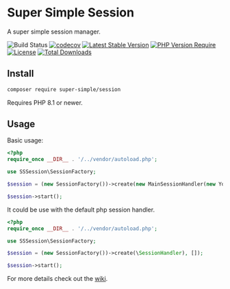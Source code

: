 # Super Simple Session
A super simple session manager.

![Build Status](https://github.com/alextodorov/super-simple-session/actions/workflows/build.yml/badge.svg?branch=main) [![codecov](https://codecov.io/gh/alextodorov/super-simple-session/branch/main/graph/badge.svg?token=4RUNRVHM2L)](https://codecov.io/gh/alextodorov/super-simple-session) [![Latest Stable Version](http://poser.pugx.org/super-simple/session/v)](https://packagist.org/packages/super-simple/session) [![PHP Version Require](http://poser.pugx.org/super-simple/session/require/php)](https://packagist.org/packages/super-simple/session) [![License](http://poser.pugx.org/super-simple/session/license)](https://packagist.org/packages/super-simple/session) [![Total Downloads](http://poser.pugx.org/super-simple/session/downloads)](https://packagist.org/packages/super-simple/session)

Install
-------

```sh
composer require super-simple/session
```

Requires PHP 8.1 or newer.

Usage
-----

Basic usage:

```php
<?php
require_once __DIR__ . '/../vendor/autoload.php';

use SSSession\SessionFactory;

$session = (new SessionFactory())->create(new MainSessionHandler(new YourStorage()), []);

$session->start();
```

It could be use with the default php session handler.

```php
<?php
require_once __DIR__ . '/../vendor/autoload.php';

use SSSession\SessionFactory;

$session = (new SessionFactory())->create(\SessionHandler), []);

$session->start();
```

For more details check out the [wiki].

[wiki]: https://github.com/alextodorov/super-simple-session/wiki